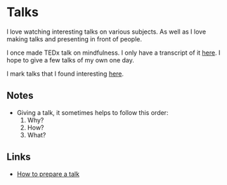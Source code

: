 # Talks
I love watching interesting talks on various subjects. As well as I love making talks and presenting in front of people.

I once made TEDx talk on mindfulness. I only have a transcript of it [here](http://telegra.ph/TED-Talk---Mindfulness-March-2016-03-28). I hope to give a few talks of my own one day.

I mark talks that I found interesting [here](https://github.com/learn-anything/talks).

## Notes
- Giving a talk, it sometimes helps to follow this order:
	1. Why?
	2. How?
	3. What?

## Links
- [How to prepare a talk](https://www.deconstructconf.com/blog/how-to-prepare-a-talk)